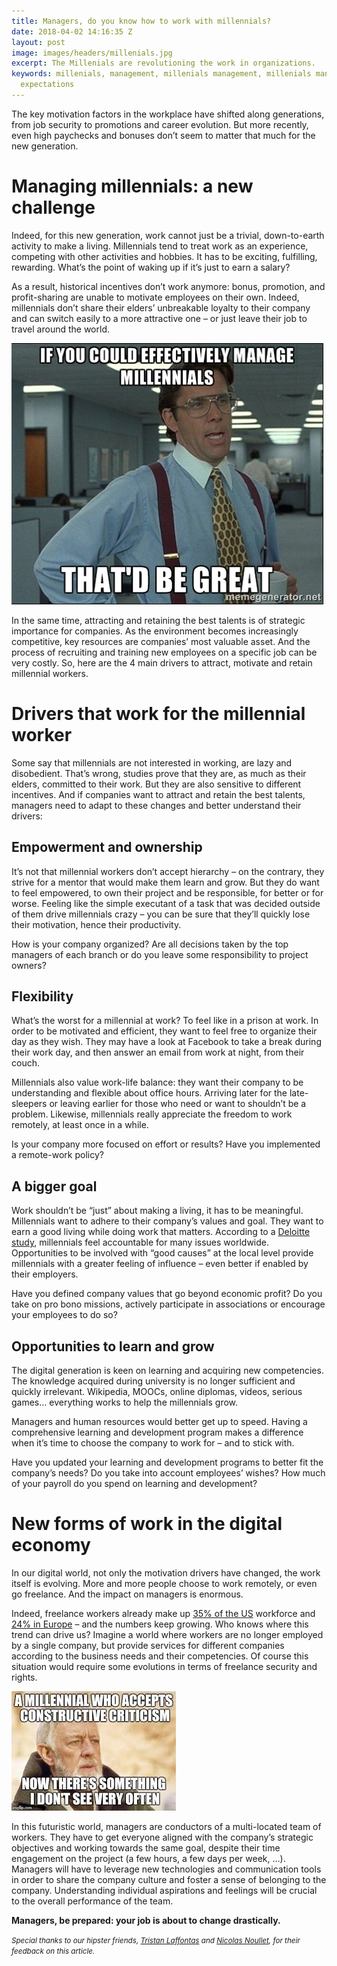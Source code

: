 ```yaml
---
title: Managers, do you know how to work with millennials?
date: 2018-04-02 14:16:35 Z
layout: post
image: images/headers/millenials.jpg
excerpt: The Millenials are revolutioning the work in organizations.
keywords: millenials, management, millenials management, millenials managers, millenials
  expectations
---
```


The key motivation factors in the workplace have shifted along generations, from job security to promotions and career evolution. But more recently, even high paychecks and bonuses don’t seem to matter that much for the new generation. 

# Managing millennials: a new challenge

Indeed, for this new generation, work cannot just be a trivial, down-to-earth activity to make a living. Millennials tend to treat work as an experience, competing with other activities and hobbies. It has to be exciting, fulfilling, rewarding. What’s the point of waking up if it’s just to earn a salary? 

As a result, historical incentives don’t work anymore: bonus, promotion, and profit-sharing are unable to motivate employees on their own. Indeed, millennials don’t share their elders’ unbreakable loyalty to their company and can switch easily to a more attractive one – or just leave their job to travel around the world.

<img class="center" src="/images/posts/working_with_millenials.png" alt="Working With Millenials">

In the same time, attracting and retaining the best talents is of strategic importance for companies. As the environment becomes increasingly competitive, key resources are companies’ most valuable asset. And the process of recruiting and training new employees on a specific job can be very costly. So, here are the 4 main drivers to attract, motivate and retain millennial workers.

# Drivers that work for the millennial worker

Some say that millennials are not interested in working, are lazy and disobedient. That’s wrong, studies prove that they are, as much as their elders, committed to their work. But they are also sensitive to different incentives. And if companies want to attract and retain the best talents, managers need to adapt to these changes and better understand their drivers:

## Empowerment and ownership

It’s not that millennial workers don’t accept hierarchy – on the contrary, they strive for a mentor that would make them learn and grow. But they do want to feel empowered, to own their project and be responsible, for better or for worse. Feeling like the simple executant of a task that was decided outside of them drive millennials crazy – you can be sure that they’ll quickly lose their motivation, hence their productivity.

How is your company organized? Are all decisions taken by the top managers of each branch or do you leave some responsibility to project owners? 

## Flexibility

What’s the worst for a millennial at work? To feel like in a prison at work. In order to be motivated and efficient, they want to feel free to organize their day as they wish. They may have a look at Facebook to take a break during their work day, and then answer an email from work at night, from their couch.
 
Millennials also value work-life balance: they want their company to be understanding and flexible about office hours. Arriving later for the late-sleepers or leaving earlier for those who need or want to shouldn’t be a problem. Likewise, millennials really appreciate the freedom to work remotely, at least once in a while.

Is your company more focused on effort or results? Have you implemented a remote-work policy?

## A bigger goal

Work shouldn’t be “just” about making a living, it has to be meaningful. Millennials want to adhere to their company’s values and goal. They want to earn a good living while doing work that matters. According to a [Deloitte study](https://www2.deloitte.com/global/en/pages/about-deloitte/articles/millennialsurvey.html), millennials feel accountable for many issues worldwide. Opportunities to be involved with “good causes” at the local level provide millennials with a greater feeling of influence – even better if enabled by their employers.

Have you defined company values that go beyond economic profit? Do you take on pro bono missions, actively participate in associations or encourage your employees to do so?

## Opportunities to learn and grow

The digital generation is keen on learning and acquiring new competencies. The knowledge acquired during university is no longer sufficient and quickly irrelevant. Wikipedia, MOOCs, online diplomas, videos, serious games… everything works to help the millennials grow. 

Managers and human resources would better get up to speed. Having a comprehensive learning and development program makes a difference when it’s time to choose the company to work for – and to stick with.

Have you updated your learning and development programs to better fit the company’s needs? Do you take into account employees’ wishes? How much of your payroll do you spend on learning and development?

# New forms of work in the digital economy

In our digital world, not only the motivation drivers have changed, the work itself is evolving. More and more people choose to work remotely, or even go freelance. And the impact on managers is enormous. 

Indeed, freelance workers already make up [35% of the US](http://www.marketwired.com/press-release/new-study-finds-freelance-economy-grew-55-million-americans-this-year-35-total-us-workforce-2164446.htm) workforce and [24% in Europe](https://www2.staffingindustry.com/eng/Editorial/Daily-News/EU-Number-of-freelancers-grows-by-24-in-7-years-38211?) – and the numbers keep growing. Who knows where this trend can drive us? Imagine a world where workers are no longer employed by a single company, but provide services for different companies according to the business needs and their competencies. Of course this situation would require some evolutions in terms of freelance security and rights. 

<img class="center" src="/images/posts/critisism_millenials.jpg" alt="New Ways Of Working Between Generations">

In this futuristic world, managers are conductors of a multi-located team of workers. They have to get everyone aligned with the company’s strategic objectives and working towards the same goal, despite their time engagement on the project (a few hours, a few days per week, …). Managers will have to leverage new technologies and communication tools in order to share the company culture and foster a sense of belonging to the company. Understanding individual aspirations and feelings will be crucial to the overall performance of the team.

**Managers, be prepared: your job is about to change drastically.**


<small>*Special thanks to our hipster friends, [Tristan Laffontas](https://www.linkedin.com/in/tristanlaffontas/) and [Nicolas Noullet](https://www.linkedin.com/in/noullet/), for their feedback on this article.*</small>


